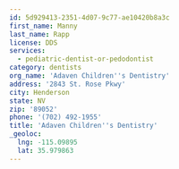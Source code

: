 ```yaml
---
id: 5d929413-2351-4d07-9c77-ae10420b8a3c
first_name: Manny
last_name: Rapp
license: DDS
services:
  - pediatric-dentist-or-pedodontist
category: dentists
org_name: 'Adaven Children''s Dentistry'
address: '2843 St. Rose Pkwy'
city: Henderson
state: NV
zip: '89052'
phone: '(702) 492-1955'
title: 'Adaven Children''s Dentistry'
_geoloc:
  lng: -115.09895
  lat: 35.979863
---
```

